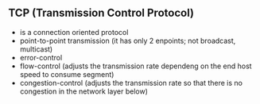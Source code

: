 ## TCP (Transmission Control Protocol)
- is a connection oriented protocol
- point-to-point transmission (it has only 2 enpoints; not broadcast, multicast)
- error-control
- flow-control (adjusts the transmission rate dependeng on the end host speed to consume segment)
- congestion-control (adjusts the transmission rate so that there is no congestion in the network layer below)
